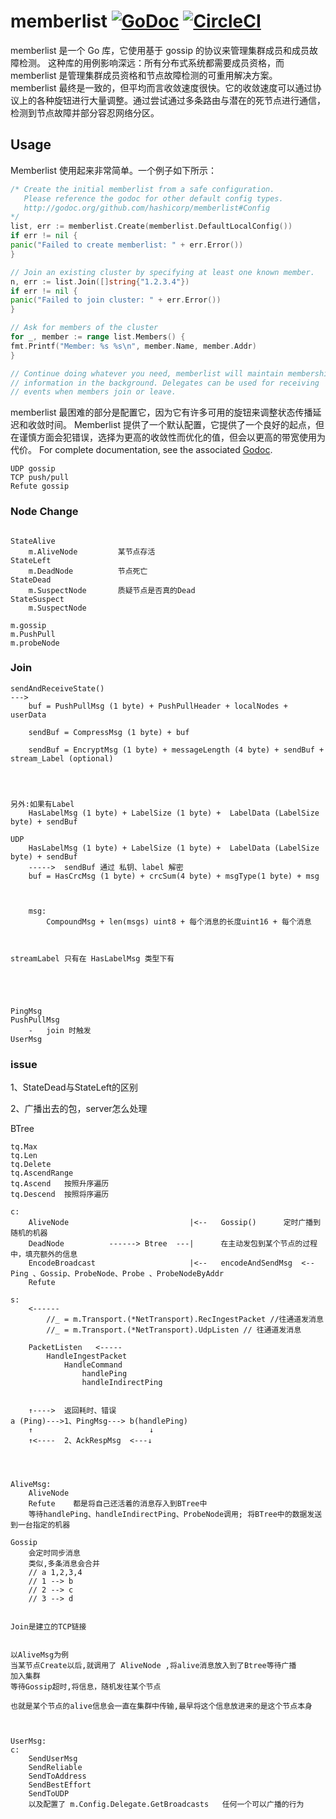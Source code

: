 # memberlist [![GoDoc](https://godoc.org/github.com/hashicorp/memberlist?status.png)](https://godoc.org/github.com/hashicorp/memberlist) [![CircleCI](https://circleci.com/gh/hashicorp/memberlist.svg?style=svg)](https://circleci.com/gh/hashicorp/memberlist)

memberlist 是一个 Go 库，它使用基于 gossip 的协议来管理集群成员和成员故障检测。 这种库的用例影响深远：所有分布式系统都需要成员资格，而 memberlist 是管理集群成员资格和节点故障检测的可重用解决方案。
memberlist 最终是一致的，但平均而言收敛速度很快。它的收敛速度可以通过协议上的各种旋钮进行大量调整。通过尝试通过多条路由与潜在的死节点进行通信，检测到节点故障并部分容忍网络分区。

## Usage

Memberlist 使用起来非常简单。一个例子如下所示：

```go
/* Create the initial memberlist from a safe configuration.
   Please reference the godoc for other default config types.
   http://godoc.org/github.com/hashicorp/memberlist#Config
*/
list, err := memberlist.Create(memberlist.DefaultLocalConfig())
if err != nil {
panic("Failed to create memberlist: " + err.Error())
}

// Join an existing cluster by specifying at least one known member.
n, err := list.Join([]string{"1.2.3.4"})
if err != nil {
panic("Failed to join cluster: " + err.Error())
}

// Ask for members of the cluster
for _, member := range list.Members() {
fmt.Printf("Member: %s %s\n", member.Name, member.Addr)
}

// Continue doing whatever you need, memberlist will maintain membership
// information in the background. Delegates can be used for receiving
// events when members join or leave.
```

memberlist 最困难的部分是配置它，因为它有许多可用的旋钮来调整状态传播延迟和收敛时间。 Memberlist
提供了一个默认配置，它提供了一个良好的起点，但在谨慎方面会犯错误，选择为更高的收敛性而优化的值，但会以更高的带宽使用为代价。 For complete documentation, see the
associated [Godoc](http://godoc.org/github.com/hashicorp/memberlist).

``` 
UDP gossip 
TCP push/pull
Refute gossip
```

### Node Change

```

StateAlive 
    m.AliveNode         某节点存活
StateLeft
    m.DeadNode          节点死亡
StateDead
    m.SuspectNode       质疑节点是否真的Dead
StateSuspect
    m.SuspectNode

```

```
m.gossip
m.PushPull
m.probeNode
```

### Join

```
sendAndReceiveState()
---> 
    buf = PushPullMsg (1 byte) + PushPullHeader + localNodes + userData
    
    sendBuf = CompressMsg (1 byte) + buf
    
    sendBuf = EncryptMsg (1 byte) + messageLength (4 byte) + sendBuf + stream_Label (optional)
    
            
    
    
另外:如果有Label
    HasLabelMsg (1 byte) + LabelSize (1 byte) +  LabelData (LabelSize byte) + sendBuf
    
UDP 
    HasLabelMsg (1 byte) + LabelSize (1 byte) +  LabelData (LabelSize byte) + sendBuf
    ----->  sendBuf 通过 私钥、label 解密
    buf = HasCrcMsg (1 byte) + crcSum(4 byte) + msgType(1 byte) + msg
    
    
    
    msg:
        CompoundMsg + len(msgs) uint8 + 每个消息的长度uint16 + 每个消息
    
    
```

```
streamLabel 只有在 HasLabelMsg 类型下有





PingMsg
PushPullMsg
    -   join 时触发
UserMsg
```

### issue

1、StateDead与StateLeft的区别

2、广播出去的包，server怎么处理

BTree

```
tq.Max
tq.Len
tq.Delete
tq.AscendRange
tq.Ascend   按照升序遍历
tq.Descend  按照将序遍历

```

``` Broadcast
c:
    AliveNode                           |<--   Gossip()      定时广播到随机的机器
    DeadNode          ------> Btree  ---|      在主动发包到某个节点的过程中，填充额外的信息
    EncodeBroadcast                     |<--   encodeAndSendMsg  <--  Ping 、Gossip、ProbeNode、Probe 、ProbeNodeByAddr
    Refute

s:
    <------
        //_ = m.Transport.(*NetTransport).RecIngestPacket //往通道发消息
        //_ = m.Transport.(*NetTransport).UdpListen // 往通道发消息
			
    PacketListen   <-----
        HandleIngestPacket
            HandleCommand
                handlePing
                handleIndirectPing
                
    
    ↑---->  返回耗时、错误
a (Ping)--->1、PingMsg---> b(handlePing)
    ↑                          ↓
    ↑<----  2、AckRespMsg  <---↓
    
    
    
    
AliveMsg:
    AliveNode  
    Refute    都是将自己还活着的消息存入到BTree中
    等待handlePing、handleIndirectPing、ProbeNode调用; 将BTree中的数据发送到一台指定的机器
    
Gossip
    会定时同步消息
    类似,多条消息会合并
    // a 1,2,3,4
	// 1 --> b
	// 2 --> c
	// 3 --> d
    

Join是建立的TCP链接


以AliveMsg为例
当某节点Create以后,就调用了 AliveNode ,将alive消息放入到了Btree等待广播
加入集群
等待Gossip超时,将信息，随机发往某个节点

也就是某个节点的alive信息会一直在集群中传输,最早将这个信息放进来的是这个节点本身



UserMsg:
c:
    SendUserMsg
    SendReliable
    SendToAddress
    SendBestEffort
    SendToUDP
    以及配置了 m.Config.Delegate.GetBroadcasts   任何一个可以广播的行为
    
    
```